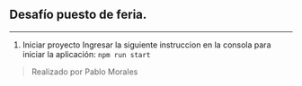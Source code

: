 ## Desafío puesto de feria.
---
1. Iniciar proyecto
Ingresar la siguiente instruccion en la consola para iniciar la aplicación:
`npm run start`

>Realizado por Pablo Morales